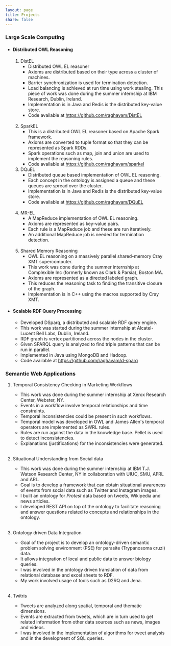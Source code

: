 ```yaml
---
layout: page
title: Projects
share: false
---
```


### Large Scale Computing

* #### Distributed OWL Reasoning
    
    1. DistEL  
       * Distributed OWL EL reasoner 
       * Axioms are distributed based on their type across a cluster of machines.  
       * Barrier synchronization is used for termination detection.
       * Load balancing is achieved at run time using work stealing. This piece of work was done during the summer internship at IBM Research, Dublin, Ireland.    
       * Implementation is in Java and Redis is the distributed key-value store.
       * Code available at <a href="https://github.com/raghavam/DistEL" target="_blank">https://github.com/raghavam/DistEL<a/>   
&nbsp;
    2. SparkEL
       * This is a distributed OWL EL reasoner based on Apache Spark framework.
       * Axioms are converted to tuple format so that they can be represented as Spark RDDs.
       * Spark operations such as map, join and union are used to implement the reasoning rules.
       * Code available at <a href="https://github.com/raghavam/sparkel" target="_blank">https://github.com/raghavam/sparkel<a/>
&nbsp;
    3. DQuEL  
       * Distributed queue based implementation of OWL EL reasoning.  
       * Each concept in the ontology is assigned a queue and these queues are spread over the cluster.
       * Implementation is in Java and Redis is the distributed key-value store.
       * Code available at <a href="https://github.com/raghavam/DQuEL" target="_blank">https://github.com/raghavam/DQuEL<a/>   
&nbsp;  
    4. MR-EL  
       * A MapReduce implementation of OWL EL reasoning.  
       * Axioms are represented as key-value pairs.  
       * Each rule is a MapReduce job and these are run iteratively.
       * An additional MapReduce job is needed for termination detection.     
&nbsp;
    5. Shared Memory Reasoning
       * OWL EL reasoning on a massively parallel shared-memory Cray XMT supercomputer. 
       * This work was done during the summer internship at Complexible Inc (formerly known as Clark & Parsia), Boston MA.
       * Axioms are represented as a directed labeled graph.     
       * This reduces the reasoning task to finding the transitive closure of the graph.   
       * Implementation is in C++ using the macros supported by Cray XMT.   

* #### Scalable RDF Query Processing

    * Developed DSparq, a distributed and scalable RDF query engine.  
    * This work was started during the summer internship at Alcatel-Lucent Bell Labs, Dublin, Ireland.  
    * RDF graph is vertex partitioned across the nodes in the cluster.
    * Given SPARQL query is analyzed to find triple patterns that can be run in parallel. 
    * Implemented in Java using MongoDB and Hadoop.
    * Code available at <a href="https://github.com/raghavam/d-sparq" target="_blank">https://github.com/raghavam/d-sparq<a/>      



### Semantic Web Applications   

   1. Temporal Consistency Checking in Marketing Workflows
      * This work was done during the summer internship at Xerox Research Center, Webster, NY.
      * Events in a workflow involve temporal relationships and time constraints.
      * Temporal inconsistencies could be present in such workflows.
      * Temporal model was developed in OWL and James Allen's temporal operators are implemented as SWRL rules. 
      * Rules are run against the data in the knowledge base. Pellet is used to detect inconsistencies.   
      * Explanations (justifications) for the inconsistencies were generated.   
&nbsp;
 
   2. Situational Understanding from Social data
      * This work was done during the summer internship at IBM T.J. Watson Research Center, NY in collaboration with UIUC, SMU, AFRL and ARL.  
      * Goal is to develop a framework that can obtain situational awareness of events from social data such as Twitter and Instagram images.
      * I built an ontology for *Protest* data based on tweets, Wikipedia and news articles. 
      * I developed REST API on top of the ontology to facilitate reasoning and answer questions related to concepts and relationships in the ontology.    
&nbsp;

   3. Ontology driven Data Integration
      * Goal of the project is to develop an ontology-driven semantic problem solving environment (PSE) for parasite (Trypanosoma cruzi) data. 
      * It allows integration of local and public data to answer biology queries.
      * I was involved in the ontology driven translation of data from relational database and excel sheets to RDF.
      * My work involved usage of tools such as D2RQ and Jena.     
&nbsp;

   4. Twitris
      * Tweets are analyzed along spatial, temporal and thematic dimensions. 
      * Events are extracted from tweets, which are in turn used to get related information from other data sources such as news, images and videos.   
      * I was involved in the implementation of algorithms for tweet analysis and in the development of SQL queries.   
 